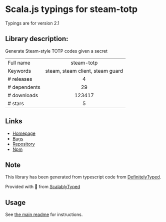
# Scala.js typings for steam-totp

Typings are for version 2.1

## Library description:
Generate Steam-style TOTP codes given a secret

|                    |                 |
| ------------------ | :-------------: |
| Full name          | steam-totp |
| Keywords           | steam, steam client, steam guard |
| # releases         | 4 |
| # dependents       | 29 |
| # downloads        | 123417 |
| # stars            | 5 |

## Links
- [Homepage](https://github.com/DoctorMcKay/node-steam-totp)
- [Bugs](https://github.com/DoctorMcKay/node-steam-totp/issues)
- [Repository](https://github.com/DoctorMcKay/node-steam-totp)
- [Npm](https://www.npmjs.com/package/steam-totp)
    


## Note
This library has been generated from typescript code from [DefinitelyTyped](https://definitelytyped.org).

Provided with :purple_heart: from [ScalablyTyped](https://github.com/oyvindberg/ScalablyTyped)

## Usage
See [the main readme](../../readme.md) for instructions.


